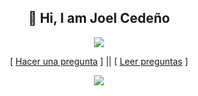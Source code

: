 <h2 align='center'>👋 Hi, I am Joel Cedeño </h2>
<p align='center'>
    <img src="https://gidigi.com/cdn/love.gif">
</p>
<p align='center'>
[ <a href='https://github.com/joelcede/joelcede/issues/new'>Hacer una pregunta</a> ] ||
[ <a href='https://github.com/joelcede/joelcede/issues'>Leer preguntas</a> ]
</p>
<p align='center'>
    <img src="https://github-readme-stats.vercel.app/api/top-langs/?username=joelcede&theme=onedark&layout=compact)](https://github.com/joelcede/prueba">
</p> 
